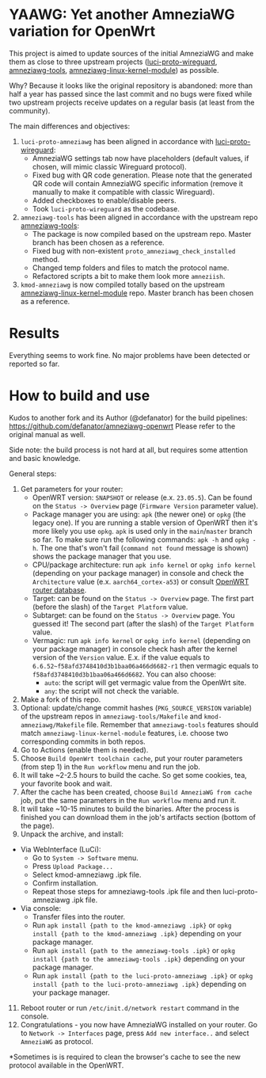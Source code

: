 # YAAWG: Yet another AmneziaWG variation for OpenWrt

This project is aimed to update sources of the initial AmneziaWG and make them as close to three upstream projects ([luci-proto-wireguard](https://github.com/openwrt/luci/tree/master/protocols/luci-proto-wireguard), [amneziawg-tools](https://github.com/amnezia-vpn/amneziawg-tools/), [amneziawg-linux-kernel-module](https://github.com/amnezia-vpn/amneziawg-linux-kernel-module)) as possible.

Why? Because it looks like the original repository is abandoned: more than half a year has passed since the last commit and no bugs were fixed while two upstream projects receive updates on a regular basis (at least from the community).

The main differences and objectives:
1. `luci-proto-amneziawg` has been aligned in accordance with [luci-proto-wireguard](https://github.com/openwrt/luci/tree/master/protocols/luci-proto-wireguard):
   - AmneziaWG settings tab now have placeholders (default values, if chosen, will mimic classic Wireguard protocol).
   - Fixed bug with QR code generation. Please note that the generated QR code will contain AmneziaWG specific information (remove it manually to make it compatible with classic Wireguard).
   - Added checkboxes to enable/disable peers.
   - Took `luci-proto-wireguard` as the codebase.
3. `amneziawg-tools` has been aligned  in accordance with the upstream repo [amneziawg-tools](https://github.com/amnezia-vpn/amneziawg-tools/):
   - The package is now compiled based on the upstream repo. Master branch has been chosen as a reference.
   - Fixed bug with non-existent `proto_amneziawg_check_installed` method.
   - Changed temp folders and files to match the protocol name.
   - Refactored scripts a bit to make them look more `amneziish`.
4. `kmod-amneziawg` is now compiled totally based on the upstream [amneziawg-linux-kernel-module](https://github.com/amnezia-vpn/amneziawg-linux-kernel-module) repo. Master branch has been chosen as a reference.

# Results

Everything seems to work fine. No major problems have been detected or reported so far.

# How to build and use

Kudos to another fork and its Author (@defanator) for the build pipelines: https://github.com/defanator/amneziawg-openwrt
Please refer to the original manual as well.

Side note: the build process is not hard at all, but requires some attention and basic knowledge.

General steps:
1. Get parameters for your router:
     - OpenWRT version: `SNAPSHOT` or release (e.x. `23.05.5`). Can be found on the `Status -> Overview` page (`Firmware Version` parameter value).
     - Package manager you are using: `apk` (the newer one) or `opkg` (the legacy one). If you are running a stable version of OpenWRT then it's more likely you use `opkg`. `apk` is used only in the `main`/`master` branch so far. To make sure run the following commands: `apk -h` and `opkg -h`. The one that's won't fail (`command not found` message is shown) shows the package manager that you use.
     - CPU/package architecture: run `apk info kernel` or `opkg info kernel` (depending on your package manager) in console and check the `Architecture` value (e.x. `aarch64_cortex-a53`) or consult [OpenWRT router database](https://openwrt.org/toh/start).
     - Target: can be found on the `Status -> Overview` page. The first part (before the slash) of the `Target Platform` value.
     - Subtarget: can be found on the `Status -> Overview` page. You guessed it! The second part (after the slash) of the `Target Platform` value.
     - Vermagic: run `apk info kernel` or `opkg info kernel` (depending on your package manager) in console check hash after the kernel version of the `Version` value. E.x. if the value equals to `6.6.52~f58afd3748410d3b1baa06a466d6682-r1` then vermagic equals to `f58afd3748410d3b1baa06a466d6682`. You can also choose:
         - `auto`: the script will get vermagic value from the OpenWrt site.
         - `any`: the script will not check the variable.
3. Make a fork of this repo.
4. Optional: update/change commit hashes (`PKG_SOURCE_VERSION` variable) of the upstream repos in `amneziawg-tools/Makefile` and `kmod-amneziawg/Makefile` file. Remember that `amneziawg-tools` features should match `amneziawg-linux-kernel-module` features, i.e. choose two corresponding commits in both repos.
5. Go to Actions (enable them is needed).
6. Choose `Build OpenWrt toolchain cache`, put your router parameters (from step 1) in the `Run workflow` menu and run the job.
7. It will take ~2-2.5 hours to build the cache. So get some cookies, tea, your favorite book and wait.
8. After the cache has been created, choose `Build AmneziaWG from cache` job, put the same parameters in the `Run workflow` menu and run it.
9. It will take ~10-15 minutes to build the binaries. After the process is finished you can download them in the job's artifacts section (bottom of the page).
10. Unpack the archive, and install:
   - Via WebInterface (LuCi):
       - Go to `System -> Software` menu.
       - Press `Upload Package...`
       - Select kmod-amneziawg .ipk file.
       - Confirm installation.
       - Repeat those steps for amneziawg-tools .ipk file and then luci-proto-amneziawg .ipk file.
   - Via console:
       - Transfer files into the router.
       - Run `apk install {path to the kmod-amneziawg .ipk}` or `opkg install {path to the kmod-amneziawg .ipk}` depending on your package manager.
       - Run `apk install {path to the amneziawg-tools .ipk}` or `opkg install {path to the amneziawg-tools .ipk}` depending on your package manager.
       - Run `apk install {path to the luci-proto-amneziawg .ipk}` or `opkg install {path to the luci-proto-amneziawg .ipk}` depending on your package manager.
11. Reboot router or run `/etc/init.d/network restart` command in the console.
12. Congratulations - you now have AmneziaWG installed on your router. Go to `Network -> Interfaces` page, press `Add new interface..` and select `AmneziaWG` as protocol.

*Sometimes is is required to clean the browser's cache to see the new protocol available in the OpenWRT.

